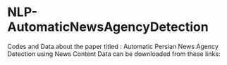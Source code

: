 # NLP-AutomaticNewsAgencyDetection

Codes and Data about the paper titled :  Automatic Persian News Agency Detection using News Content
Data can be downloaded from these links:
